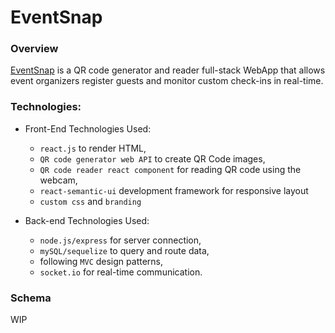 # EventSnap

### Overview

[EventSnap](https://eventsnap.herokuapp.com/) is a QR code generator and reader full-stack WebApp that allows event organizers register guests and monitor custom check-ins in real-time.


### Technologies:

* Front-End Technologies Used:
  * `react.js` to render HTML,
  * `QR code generator web API` to create QR Code images,
  * `QR code reader react component` for reading QR code using the webcam,
  * `react-semantic-ui` development framework for responsive layout
  * `custom css` and `branding`

* Back-end Technologies Used:
  * `node.js/express` for server connection,
  * `mySQL/sequelize` to query and route data,
  * following `MVC` design patterns,
  * `socket.io` for real-time communication.
  
  
### Schema

WIP
